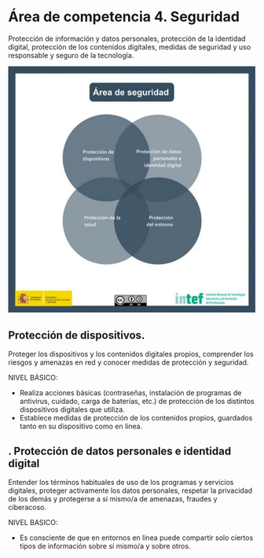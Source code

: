 # Área de competencia 4. Seguridad
Protección de información y datos personales, protección de la identidad digital, protección de los contenidos digitales, medidas de seguridad y uso responsable y seguro de la tecnología.

![](/assets/area4.jpg)

## Protección de dispositivos.
Proteger los dispositivos y los contenidos digitales propios, comprender los riesgos y
amenazas en red y conocer medidas de protección y seguridad.

NIVEL BÁSICO:

* Realiza acciones básicas (contraseñas, instalación de programas de antivirus, cuidado, carga de baterías, etc.) de protección de los distintos dispositivos digitales que utiliza.
* Establece medidas de protección de los contenidos propios, guardados tanto en su dispositivo como en línea.

## . Protección de datos personales e identidad digital
Entender los términos habituales de uso de los programas y servicios digitales, proteger
activamente los datos personales, respetar la privacidad de los demás y protegerse a sí
mismo/a de amenazas, fraudes y ciberacoso.

NIVEL BASICO:
* Es consciente de que en entornos en línea puede compartir solo ciertos tipos de
información sobre sí mismo/a y sobre otros.
